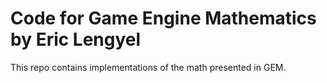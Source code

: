 # Code for Game Engine Mathematics by Eric Lengyel

This repo contains implementations of the math presented in GEM.
